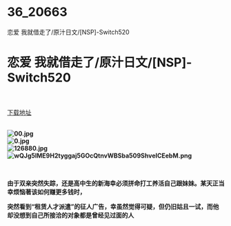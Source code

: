 # 36_20663
恋爱 我就借走了/原汁日文/[NSP]-Switch520
# 恋爱 我就借走了/原汁日文/[NSP]-Switch520
 <br/></br>
[下载地址](https://www.switch520.cc/article/20663 "下载地址")
<br/></br>

<p><strong><img title="00.jpg" src="https://www.switch520.cc/muke_img/2021_07_26_f747b856e2f59.jpg" alt="00.jpg"></strong><br>
<strong><img title="0.jpg" src="https://www.switch520.cc/muke_img/2021_07_26_edc3506edf391.jpg" alt="0.jpg"></strong><br>
<strong><img title="126880.jpg" src="https://www.switch520.cc/muke_img/2021_07_26_22a5cafb208c9.jpg" alt="126880.jpg"></strong><br>
<strong><img title="wQJg5lME9H2tyggaj5GOcQtnvWBSba509ShveICEebM.png" src="https://www.switch520.cc/muke_img/2021_07_26_ddf8ba225f4ba.png" alt="wQJg5lME9H2tyggaj5GOcQtnvWBSba509ShveICEebM.png">&nbsp;</strong></p>
<p>&nbsp;</p>
<p><strong>由于双亲突然失踪，还是高中生的新海幸必须拼命打工养活自己跟妹妹。某天正当幸烦恼著该如何赚更多钱时，</strong></p>
<p><strong>突然看到“租赁人才派遣”的征人广告，幸虽然觉得可疑，但仍旧姑且一试，而他却没想到自己所接洽的对象都是曾经见过面的人</strong></p>
<p>&nbsp;</p>
